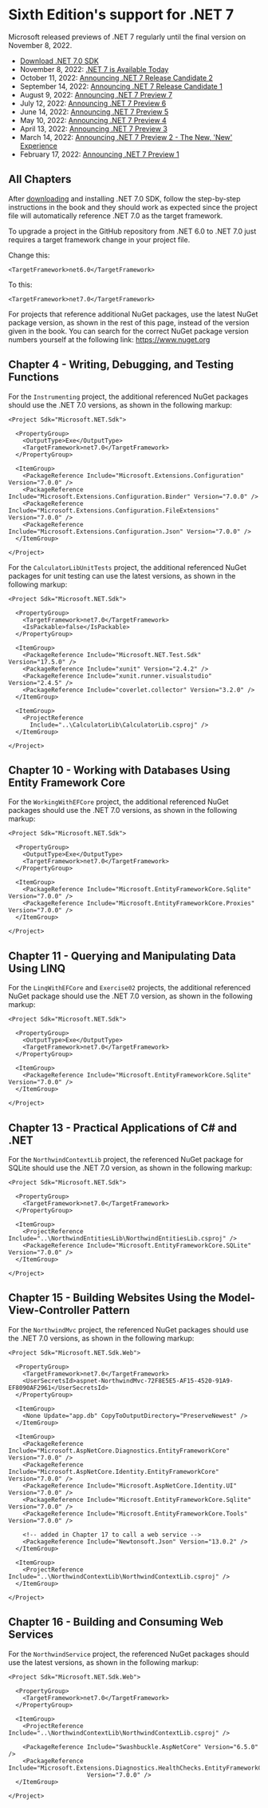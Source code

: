 # Sixth Edition's support for .NET 7
Microsoft released previews of .NET 7 regularly until the final version on November 8, 2022.

- [Download .NET 7.0 SDK](https://dotnet.microsoft.com/download/dotnet/7.0)
- November 8, 2022: [.NET 7 is Available Today](https://devblogs.microsoft.com/dotnet/announcing-dotnet-7/)
- October 11, 2022: [Announcing .NET 7 Release Candidate 2](https://devblogs.microsoft.com/dotnet/announcing-dotnet-7-rc-2/)
- September 14, 2022: [Announcing .NET 7 Release Candidate 1](https://devblogs.microsoft.com/dotnet/announcing-dotnet-7-rc-1/)
- August 9, 2022: [Announcing .NET 7 Preview 7](https://devblogs.microsoft.com/dotnet/announcing-dotnet-7-preview-7/)
- July 12, 2022: [Announcing .NET 7 Preview 6](https://devblogs.microsoft.com/dotnet/announcing-dotnet-7-preview-6/)
- June 14, 2022: [Announcing .NET 7 Preview 5](https://devblogs.microsoft.com/dotnet/announcing-dotnet-7-preview-5/)
- May 10, 2022: [Announcing .NET 7 Preview 4](https://devblogs.microsoft.com/dotnet/announcing-dotnet-7-preview-4/)
- April 13, 2022: [Announcing .NET 7 Preview 3](https://devblogs.microsoft.com/dotnet/announcing-dotnet-7-preview-3/)
- March 14, 2022: [Announcing .NET 7 Preview 2 - The New, 'New' Experience](https://devblogs.microsoft.com/dotnet/announcing-dotnet-7-preview-2/)
- February 17, 2022: [Announcing .NET 7 Preview 1](https://devblogs.microsoft.com/dotnet/announcing-net-7-preview-1/)

## All Chapters
After [downloading](https://dotnet.microsoft.com/download/dotnet/7.0) and installing .NET 7.0 SDK, follow the step-by-step instructions in the book and they should work as expected since the project file will automatically reference .NET 7.0 as the target framework. 

To upgrade a project in the GitHub repository from .NET 6.0 to .NET 7.0 just requires a target framework change in your project file.

Change this:
```
<TargetFramework>net6.0</TargetFramework>
```
To this:
```
<TargetFramework>net7.0</TargetFramework>
```
For projects that reference additional NuGet packages, use the latest NuGet package version, as shown in the rest of this page, instead of the version given in the book. You can search for the correct NuGet package version numbers yourself at the following link: https://www.nuget.org

## Chapter 4 - Writing, Debugging, and Testing Functions
For the `Instrumenting` project, the additional referenced NuGet packages should use the .NET 7.0 versions, as shown in the following markup: 
```
<Project Sdk="Microsoft.NET.Sdk">

  <PropertyGroup>
    <OutputType>Exe</OutputType>
    <TargetFramework>net7.0</TargetFramework>
  </PropertyGroup>

  <ItemGroup>
    <PackageReference Include="Microsoft.Extensions.Configuration" Version="7.0.0" />
    <PackageReference Include="Microsoft.Extensions.Configuration.Binder" Version="7.0.0" />
    <PackageReference Include="Microsoft.Extensions.Configuration.FileExtensions" Version="7.0.0" />
    <PackageReference Include="Microsoft.Extensions.Configuration.Json" Version="7.0.0" />
  </ItemGroup>

</Project>
```
For the `CalculatorLibUnitTests` project, the additional referenced NuGet packages for unit testing can use the latest versions, as shown in the following markup:
```
<Project Sdk="Microsoft.NET.Sdk">

  <PropertyGroup>
    <TargetFramework>net7.0</TargetFramework>
    <IsPackable>false</IsPackable>
  </PropertyGroup>

  <ItemGroup>
    <PackageReference Include="Microsoft.NET.Test.Sdk" Version="17.5.0" />
    <PackageReference Include="xunit" Version="2.4.2" />
    <PackageReference Include="xunit.runner.visualstudio" Version="2.4.5" />
    <PackageReference Include="coverlet.collector" Version="3.2.0" />
  </ItemGroup>

  <ItemGroup>
    <ProjectReference 
      Include="..\CalculatorLib\CalculatorLib.csproj" />
  </ItemGroup>

</Project>
```
## Chapter 10 - Working with Databases Using Entity Framework Core
For the `WorkingWithEFCore` project, the additional referenced NuGet packages should use the .NET 7.0 versions, as shown in the following markup:
```
<Project Sdk="Microsoft.NET.Sdk">

  <PropertyGroup>
    <OutputType>Exe</OutputType>
    <TargetFramework>net7.0</TargetFramework>
  </PropertyGroup>

  <ItemGroup>
    <PackageReference Include="Microsoft.EntityFrameworkCore.Sqlite" Version="7.0.0" />
    <PackageReference Include="Microsoft.EntityFrameworkCore.Proxies" Version="7.0.0" />
  </ItemGroup>

</Project>
```
## Chapter 11 - Querying and Manipulating Data Using LINQ
For the `LinqWithEFCore` and `Exercise02` projects, the additional referenced NuGet package should use the .NET 7.0 version, as shown in the following markup:
```
<Project Sdk="Microsoft.NET.Sdk">

  <PropertyGroup>
    <OutputType>Exe</OutputType>
    <TargetFramework>net7.0</TargetFramework>
  </PropertyGroup>

  <ItemGroup>
    <PackageReference Include="Microsoft.EntityFrameworkCore.Sqlite" Version="7.0.0" />
  </ItemGroup>

</Project>
```
## Chapter 13 - Practical Applications of C# and .NET
For the `NorthwindContextLib` project, the referenced NuGet package for SQLite should use the .NET 7.0 version, as shown in the following markup:
```
<Project Sdk="Microsoft.NET.Sdk">

  <PropertyGroup>
    <TargetFramework>net7.0</TargetFramework>
  </PropertyGroup>

  <ItemGroup>
    <ProjectReference Include="..\NorthwindEntitiesLib\NorthwindEntitiesLib.csproj" />
    <PackageReference Include="Microsoft.EntityFrameworkCore.SQLite" Version="7.0.0" />
  </ItemGroup>

</Project>
```
## Chapter 15 - Building Websites Using the Model-View-Controller Pattern
For the `NorthwindMvc` project, the referenced NuGet packages should use the .NET 7.0 versions, as shown in the following markup:
```
<Project Sdk="Microsoft.NET.Sdk.Web">

  <PropertyGroup>
    <TargetFramework>net7.0</TargetFramework>
    <UserSecretsId>aspnet-NorthwindMvc-72F8E5E5-AF15-4520-91A9-EF8090AF2961</UserSecretsId>
  </PropertyGroup>

  <ItemGroup>
    <None Update="app.db" CopyToOutputDirectory="PreserveNewest" />
  </ItemGroup>

  <ItemGroup>
    <PackageReference Include="Microsoft.AspNetCore.Diagnostics.EntityFrameworkCore" Version="7.0.0" />
    <PackageReference Include="Microsoft.AspNetCore.Identity.EntityFrameworkCore" Version="7.0.0" />
    <PackageReference Include="Microsoft.AspNetCore.Identity.UI" Version="7.0.0" />
    <PackageReference Include="Microsoft.EntityFrameworkCore.Sqlite" Version="7.0.0" />
    <PackageReference Include="Microsoft.EntityFrameworkCore.Tools" Version="7.0.0" />
    
    <!-- added in Chapter 17 to call a web service -->
    <PackageReference Include="Newtonsoft.Json" Version="13.0.2" />
  </ItemGroup>

  <ItemGroup>
    <ProjectReference Include="..\NorthwindContextLib\NorthwindContextLib.csproj" />
  </ItemGroup>

</Project>
```

## Chapter 16 - Building and Consuming Web Services
For the `NorthwindService` project, the referenced NuGet packages should use the latest versions, as shown in the following markup:
```
<Project Sdk="Microsoft.NET.Sdk.Web">

  <PropertyGroup>
    <TargetFramework>net7.0</TargetFramework>
  </PropertyGroup>

  <ItemGroup>
    <ProjectReference Include="..\NorthwindContextLib\NorthwindContextLib.csproj" />

    <PackageReference Include="Swashbuckle.AspNetCore" Version="6.5.0" />
    <PackageReference Include="Microsoft.Extensions.Diagnostics.HealthChecks.EntityFrameworkCore" 
                      Version="7.0.0" />
  </ItemGroup>

</Project>
```
